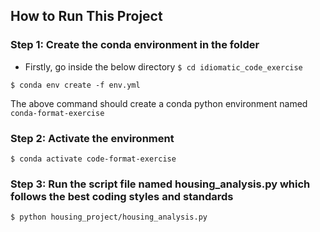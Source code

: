 ## How to Run This Project

### Step 1: Create the conda environment in the folder

- Firstly, go inside the below directory
`$ cd idiomatic_code_exercise`

`$ conda env create -f env.yml`

The above command should create a conda python environment named `conda-format-exercise`

### Step 2: Activate the environment
`$ conda activate code-format-exercise`


### Step 3: Run the script file named housing_analysis.py which follows the best coding styles and standards

`$ python housing_project/housing_analysis.py`